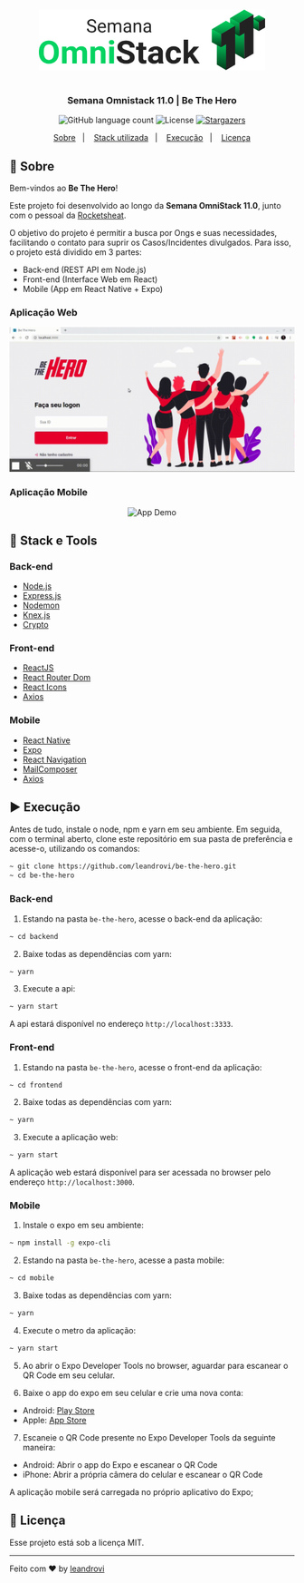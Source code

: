 <h3 align="center">
    <img alt="GoStack" src="./.github/logo.svg" width="400px" />
</h3>

<h1 align="center"></h1>

<h3 align="center">
  Semana Omnistack 11.0 | Be The Hero
</h3>

<p align="center">
  <img alt="GitHub language count" src="https://img.shields.io/github/languages/count/leandrovi/bethehero?color=%2304D361">

  <img alt="License" src="https://img.shields.io/badge/license-MIT-%2304D361">

  <a href="https://github.com/leandrovi/bethehero/stargazers">
    <img alt="Stargazers" src="https://img.shields.io/github/stars/leandrovi/bethehero?style=social">
  </a>
</p>

<p align="center">
  <a href="#rocket-sobre">Sobre</a>&nbsp;&nbsp;&nbsp;|&nbsp;&nbsp;&nbsp;
  <a href="#wrench-stack-e-tools">Stack utilizada</a>&nbsp;&nbsp;&nbsp;|&nbsp;&nbsp;&nbsp;
  <a href="#arrow-forward-execuçao">Execução</a>&nbsp;&nbsp;&nbsp;|&nbsp;&nbsp;&nbsp;
  <a href="#memo-licença">Licença</a>
</p>

## :rocket: Sobre

Bem-vindos ao **Be The Hero**!

Este projeto foi desenvolvido ao longo da **Semana OmniStack 11.0**, junto com o pessoal da [Rocketsheat](https://github.com/Rocketseat).

O objetivo do projeto é permitir a busca por Ongs e suas necessidades, facilitando o contato para suprir os Casos/Incidentes divulgados. Para isso, o projeto está dividido em 3 partes:

- Back-end (REST API em Node.js)
- Front-end (Interface Web em React)
- Mobile (App em React Native + Expo)

### Aplicação Web

![web](.github/web.gif)

### Aplicação Mobile

<p align="center">
  <img alt="App Demo" src="./.github/mobile.gif" width="300px">
</p>

## :wrench: Stack e Tools

### Back-end

- [Node.js](https://nodejs.org/en/)
- [Express.js](https://expressjs.com/)
- [Nodemon](https://nodemon.io/)
- [Knex.js](http://knexjs.org/)
- [Crypto](https://nodejs.org/api/crypto.html)

### Front-end

- [ReactJS](https://reactjs.org/)
- [React Router Dom](https://www.npmjs.com/package/react-router-dom)
- [React Icons](https://react-icons.netlify.com/#/)
- [Axios](https://github.com/axios/axios)

### Mobile

- [React Native](https://reactnative.dev/)
- [Expo](https://expo.io/)
- [React Navigation](https://reactnavigation.org/)
- [MailComposer](https://docs.expo.io/versions/latest/sdk/mail-composer/)
- [Axios](https://github.com/axios/axios)

## :arrow_forward: Execução

Antes de tudo, instale o node, npm e yarn em seu ambiente.
Em seguida, com o terminal aberto, clone este repositório em sua pasta de preferência e acesse-o, utilizando os comandos:

```bash
~ git clone https://github.com/leandrovi/be-the-hero.git
~ cd be-the-hero
```

### Back-end

1. Estando na pasta `be-the-hero`, acesse o back-end da aplicação:

```bash
~ cd backend
```

2. Baixe todas as dependências com yarn:

```bash
~ yarn
```

3. Execute a api:

```bash
~ yarn start
```

A api estará disponível no endereço `http://localhost:3333`.

### Front-end

1. Estando na pasta `be-the-hero`, acesse o front-end da aplicação:

```bash
~ cd frontend
```

2. Baixe todas as dependências com yarn:

```bash
~ yarn
```

3. Execute a aplicação web:

```bash
~ yarn start
```

A aplicação web estará disponível para ser acessada no browser pelo endereço `http://localhost:3000`.

### Mobile

1. Instale o expo em seu ambiente:

```bash
~ npm install -g expo-cli
```

2. Estando na pasta `be-the-hero`, acesse a pasta mobile:

```bash
~ cd mobile
```

3. Baixe todas as dependências com yarn:

```bash
~ yarn
```

4. Execute o metro da aplicação:

```bash
~ yarn start
```

5. Ao abrir o Expo Developer Tools no browser, aguardar para escanear o QR Code em seu celular.

6. Baixe o app do expo em seu celular e crie uma nova conta:

- Android: [Play Store](https://play.google.com/store/apps/details?id=host.exp.exponent&hl=en)
- Apple: [App Store](https://apps.apple.com/us/app/expo-client/id982107779)

7. Escaneie o QR Code presente no Expo Developer Tools da seguinte maneira:

- Android: Abrir o app do Expo e escanear o QR Code
- iPhone: Abrir a própria câmera do celular e escanear o QR Code

A aplicação mobile será carregada no próprio aplicativo do Expo;

## :memo: Licença

Esse projeto está sob a licença MIT.

---

Feito com ♥ by [leandrovi](https://github.com/leandrovi)
